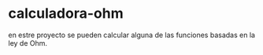 # calculadora-ohm
en estre proyecto se pueden calcular alguna de las funciones basadas en la ley de Ohm.

